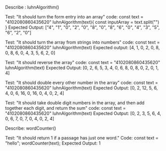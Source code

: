 Describe : luhnAlgorithm()

Test: "It should turn the form entry into an array"
code:
const text = "4102080860435620"
luhnAlgorithm(text){
  const inputArray = text.split("")
}
Expected Output: ["4", "1", "0", "2", "0", "8", "0", "8", "6", "0", "4", "3", "5", "6", "2", "0"]

Test: "It should turn the array from strings into numbers"
code:
const text = "4102080860435620"
luhnAlgorithm(text)
Expected output: [4, 1, 0, 2, 0, 8, 0, 8, 6, 0, 4, 3, 5, 6, 2, 0]

Test: "It should reverse the array"
code:
const text = "4102080860435620"
luhnAlgorithm(text)
Expected Output: [0, 2, 6, 5, 3, 4, 0, 6, 8, 0, 8, 0, 2, 0, 1, 4]

Test: "It should double every other number in the array"
code:
const text = "4102080860435620"
luhnAlgorithm(text)
Expected Output: [0, 2, 12, 5, 6, 4, 0, 6, 16, 0, 16, 0, 4, 0, 2, 4]


Test: "It should take double digit numbers in the array, and then add together each digit, and return the sum"
code:
const text = "4102080860435620"
luhnAlgorithm(text)
Expected Output: [0, 2, 3, 5, 6, 4, 0, 6, 7, 0, 7, 0, 4, 0, 2, 4]


Describe: wordCounter()

Test: "It should return 1 if a passage has just one word."
Code:
const text = "hello";
wordCounter(text);
Expected Output: 1
